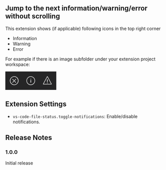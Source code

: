 ## Jump to the next information/warning/error without scrolling

This extension shows (if applicable) following icons in the top right corner

- Information
- Warning
- Error

For example if there is an image subfolder under your extension project workspace:

![example](images/example.png)

## Extension Settings

- `vs-code-file-status.toggle-notifications`: Enable/disable notifications.

## Release Notes

### 1.0.0

Initial release
